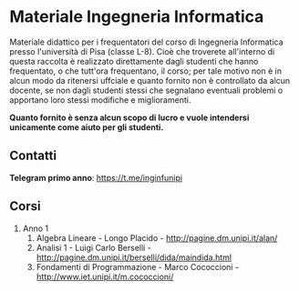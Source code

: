 # Materiale Ingegneria Informatica 

Materiale didattico per i frequentatori del corso di Ingegneria Informatica presso l'università di Pisa (classe L-8). Cioè che troverete all'interno di questa raccolta è realizzato direttamente dagli studenti che hanno frequentato, o che tutt'ora frequentano, il corso; per tale motivo non è in alcun modo da ritenersi uffciale e quanto fornito non è controllato da alcun docente, se non dagli studenti stessi che segnalano eventuali problemi o apportano loro stessi modifiche e miglioramenti.

**Quanto fornito è senza alcun scopo di lucro e vuole intendersi unicamente come aiuto per gli studenti.**



## Contatti

**Telegram primo anno**: https://t.me/inginfunipi


## Corsi
1. Anno 1
   1. Algebra Lineare - Longo Placido  - http://pagine.dm.unipi.it/alan/
   1. Analisi 1 - Luigi Carlo Berselli - http://pagine.dm.unipi.it/berselli/dida/maindida.html
   1. Fondamenti di Programmazione - Marco Cococcioni - http://www.iet.unipi.it/m.cococcioni/

